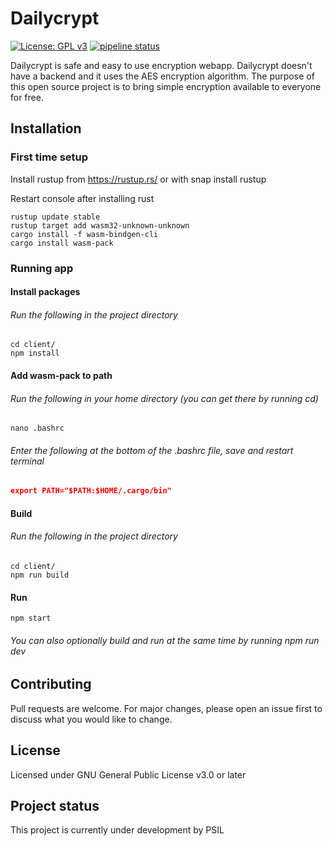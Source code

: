 # Dailycrypt

[![License: GPL v3](https://img.shields.io/badge/License-GPLv3-blue.svg)](https://www.gnu.org/licenses/gpl-3.0)
[![pipeline status](https://gitlab.psil.fi/encryptausnettisivu/encryptausnettisivu/badges/dev/pipeline.svg)](https://gitlab.psil.fi/encryptausnettisivu/encryptausnettisivu/commits/dev)

Dailycrypt is safe and easy to use encryption webapp. Dailycrypt doesn't have a backend and it uses the AES encryption algorithm. The purpose of this open source project is to bring simple encryption available to everyone for free.

## Installation

### First time setup

Install rustup from https://rustup.rs/ or with snap install rustup

Restart console after installing rust

```console
rustup update stable
rustup target add wasm32-unknown-unknown
cargo install -f wasm-bindgen-cli
cargo install wasm-pack
```

### Running app

#### Install packages
###### Run the following in the project directory

```console
cd client/
npm install
```

#### Add wasm-pack to path
###### Run the following in your home directory (you can get there by running cd)
```console
nano .bashrc
```

###### Enter the following at the bottom of the .bashrc file, save and restart terminal
```json
export PATH="$PATH:$HOME/.cargo/bin"
```

#### Build
###### Run the following in the project directory
```console
cd client/
npm run build
```

#### Run

```console
npm start
```

###### You can also optionally build and run at the same time by running npm run dev

## Contributing

Pull requests are welcome. For major changes, please open an issue first to discuss what you would like to change.

## License

Licensed under GNU General Public License v3.0 or later

## Project status

This project is currently under development by PSIL
